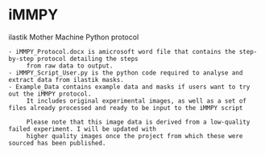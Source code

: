 # iMMPY
ilastik Mother Machine Python protocol




    - iMMPY_Protocol.docx is amicrosoft word file that contains the step-by-step protocol detailing the steps
         from raw data to output.
    - iMMPY_Script_User.py is the python code required to analyse and extract data from ilastik masks.  
    - Example_Data contains example data and masks if users want to try out the iMMPY protocol. 
         It includes original experimental images, as well as a set of files already processed and ready to be input to the iMMPY script 
        
         Please note that this image data is derived from a low-quality failed experiment. I will be updated with
         higher quality images once the project from which these were sourced has been published.

